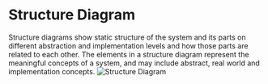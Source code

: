 # Structure Diagram
Structure diagrams show static structure of the system and its parts on different abstraction and implementation levels and how those parts are related to each other. The elements in a structure diagram represent the meaningful concepts of a system, and may include abstract, real world and implementation concepts. 
![Structure Diagram](https://www.objectsbydesign.com/projects/calc/Calculator.gif)
